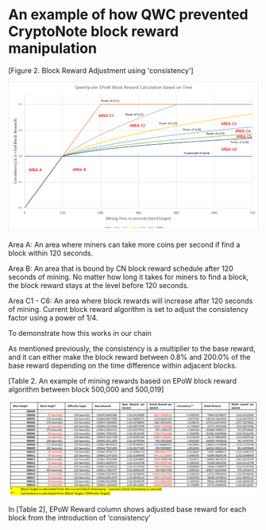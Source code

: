 # An example of how QWC prevented CryptoNote block reward manipulation

\[Figure 2. Block Reward Adjustment using 'consistency'\] 

![Mining Reward Graph after EPoW \(Area A to C6\)](../../../.gitbook/assets/epow-reward-graph-area-marking.png)

Area A: An area where miners can take more coins per second if find a block within 120 seconds.  
  
Area B: An area that is bound by CN block reward schedule after 120 seconds of mining. No matter how long it takes for miners to find a block, the block reward stays at the level before 120 seconds.

Area C1 - C6: An area where block rewards will increase after 120 seconds of mining. Current block reward algorithm is set to adjust the consistency factor using a power of 1/4.

To demonstrate how this works in our chain 

As mentioned previously, the consistency is a multiplier to the base reward, and it can either make the block reward between 0.8% and 200.0% of the base reward depending on the time difference within adjacent blocks.  

\[Table 2. An example of mining rewards based on EPoW block reward algorithm between block 500,000 and 500,019\]

![Click to enlarge the table.](../../../.gitbook/assets/2%20%281%29.png)

In \[Table 2\], EPoW Reward column shows adjusted base reward for each block from the introduction of ‘consistency’



